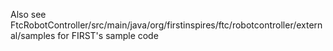 Also see FtcRobotController/src/main/java/org/firstinspires/ftc/robotcontroller/external/samples for FIRST's sample code
